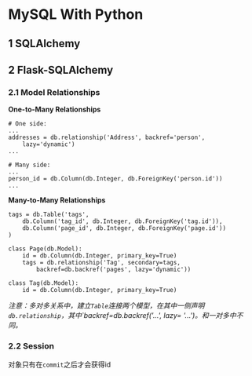 # MySQL With Python

## 1 SQLAlchemy

## 2 Flask-SQLAlchemy

### 2.1 Model Relationships

**One-to-Many Relationships**


    # One side:
    ...
    addresses = db.relationship('Address', backref='person',
        lazy='dynamic')
    ...
    
    # Many side:
    ...
    person_id = db.Column(db.Integer, db.ForeignKey('person.id'))
    ...

**Many-to-Many Relationships**

    tags = db.Table('tags',
        db.Column('tag_id', db.Integer, db.ForeignKey('tag.id')),
        db.Column('page_id', db.Integer, db.ForeignKey('page.id'))
    )
    
    class Page(db.Model):
        id = db.Column(db.Integer, primary_key=True)
        tags = db.relationship('Tag', secondary=tags,
            backref=db.backref('pages', lazy='dynamic'))
    
    class Tag(db.Model):
        id = db.Column(db.Integer, primary_key=True)
        
_注意：多对多关系中，建立`Table`连接两个模型，在其中一侧声明`db.relationship`，其中`backref=db.backref('...', lazy= '...')。和一对多中不同。_

### 2.2 Session

对象只有在`commit`之后才会获得id
